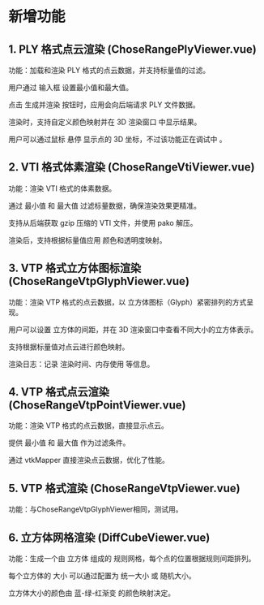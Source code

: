 # 新增功能 
## 1. PLY 格式点云渲染 (ChoseRangePlyViewer.vue) ##
功能：加载和渲染 PLY 格式的点云数据，并支持标量值的过滤。

用户通过 输入框 设置最小值和最大值。

点击 生成并渲染 按钮时，应用会向后端请求 PLY 文件数据。

渲染时，支持自定义颜色映射并在 3D 渲染窗口 中显示结果。

用户可以通过鼠标 悬停 显示点的 3D 坐标，不过该功能正在调试中 。

## 2. VTI 格式体素渲染 (ChoseRangeVtiViewer.vue)
功能：渲染 VTI 格式的体素数据。

通过 最小值 和 最大值 过滤标量数据，确保渲染效果更精准。

支持从后端获取 gzip 压缩的 VTI 文件，并使用 pako 解压。

渲染后，支持根据标量值应用 颜色和透明度映射。

## 3. VTP 格式立方体图标渲染 (ChoseRangeVtpGlyphViewer.vue)
功能：渲染 VTP 格式的点云数据，以 立方体图标（Glyph）紧密排列的方式呈现。

用户可以设置 立方体的间距，并在 3D 渲染窗口中查看不同大小的立方体表示。

支持根据标量值对点云进行颜色映射。

渲染日志：记录 渲染时间、内存使用 等信息。

## 4. VTP 格式点云渲染 (ChoseRangeVtpPointViewer.vue)
功能：渲染 VTP 格式的点云数据，直接显示点云。

提供 最小值 和 最大值 作为过滤条件。

通过 vtkMapper 直接渲染点云数据，优化了性能。

## 5. VTP 格式渲染 (ChoseRangeVtpViewer.vue)
功能：与ChoseRangeVtpGlyphViewer相同，测试用。

## 6. 立方体网格渲染 (DiffCubeViewer.vue)
功能：生成一个由 立方体 组成的 规则网格，每个点的位置根据规则间距排列。

每个立方体的 大小 可以通过配置为 统一大小 或 随机大小。

立方体大小的颜色由 蓝-绿-红渐变 的颜色映射决定。

